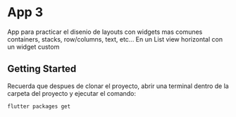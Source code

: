 # App 3

App para practicar el disenio de layouts con widgets mas comunes
containers, stacks, row/columns, text, etc...
En un List view horizontal con un widget custom

## Getting Started

Recuerda que despues de clonar el proyecto, abrir una terminal dentro de la carpeta del proyecto y ejecutar el comando:

```sh
flutter packages get
``` 

